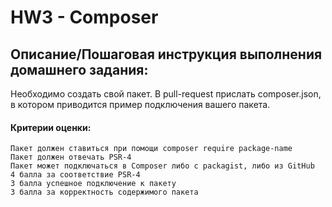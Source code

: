 # HW3 - Composer
 ## Описание/Пошаговая инструкция выполнения домашнего задания:
   
   Необходимо создать свой пакет. В pull-request прислать composer.json, в котором приводится пример подключения вашего пакета.

#### Критерии оценки:
    
    Пакет должен ставиться при помощи composer require package-name
    Пакет должен отвечать PSR-4
    Пакет может подключаться в Composer либо с packagist, либо из GitHub
    4 балла за соответствие PSR-4
    3 балла успешное подключение к пакету
    3 балла за корректность содержимого пакета